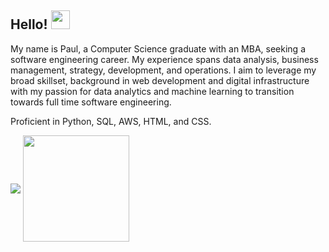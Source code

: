 ## Hello! <img src="https://www.ptd3v.dev/wp-content/uploads/wave.gif" width="30px" height="30px" />
My name is Paul, a Computer Science graduate with an MBA, seeking a software engineering career. My experience spans data analysis, business management, strategy, development, and operations. I aim to leverage my broad skillset, background in web development and digital infrastructure with my passion for data analytics and machine learning to transition towards full time software engineering.

Proficient in Python, SQL, AWS, HTML, and CSS.

<img align="center" src="https://github-readme-stats-sigma-five.vercel.app/api?username=ptd3v&show_icons=true&hide=prs&rank_icon=github"> <img align="center" height="170px" src="https://github-readme-stats-sigma-five.vercel.app/api/top-langs/?username=ptd3v&layout=compact&size_weight=0.5&count_weight=0.5&exclude_repo=machine-learning-data-analysis" />
